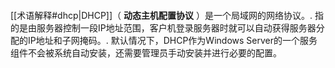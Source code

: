 ```toc
```

[[术语解释#dhcp|DHCP]]（ **动态主机配置协议** ）是一个局域网的网络协议。. 指的是由服务器控制一段IP地址范围，客户机登录服务器时就可以自动获得服务器分配的IP地址和子网掩码。. 默认情况下，DHCP作为Windows Server的一个服务组件不会被系统自动安装，还需要管理员手动安装并进行必要的配置。


